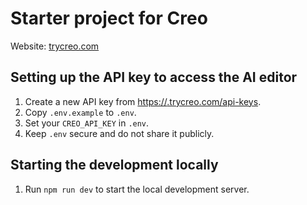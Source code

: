 # Starter project for Creo

Website: [trycreo.com](https://trycreo.com)

## Setting up the API key to access the AI editor

1. Create a new API key from [https://<your-subdomain>.trycreo.com/api-keys](https://<your-subdomain>.trycreo.com/api-keys).
2. Copy `.env.example` to `.env`.
3. Set your `CREO_API_KEY` in `.env`.
4. Keep `.env` secure and do not share it publicly.

## Starting the development locally

1. Run `npm run dev` to start the local development server.